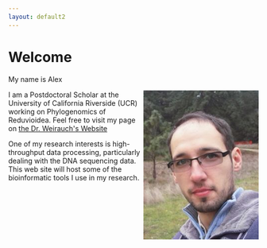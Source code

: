 ```yaml
---
layout: default2
---
```

# Welcome

My name is Alex

<img align="right" src="assets/images/photo.jpg">

I am a Postdoctoral Scholar at the University of California Riverside (UCR) working on Phylogenomics of Reduvioidea. Feel free to visit my page on [the Dr. Weirauch's Website](https://heteroptera.ucr.edu/index.php/people/knyshov)

One of my research interests is high-throughput data processing, particularly dealing with the DNA sequencing data. This web site will host some of the bioinformatic tools I use in my research.

